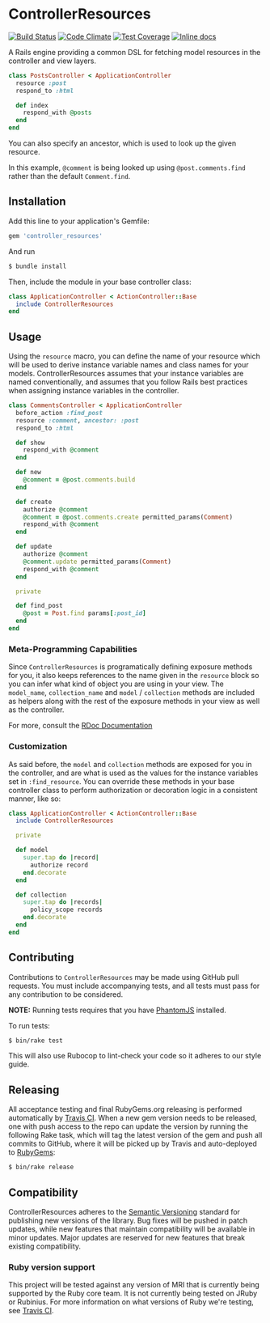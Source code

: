 # ControllerResources

[![Build Status](https://travis-ci.org/tubbo/controller_resources.svg)](https://travis-ci.org/tubbo/controller_resources)
[![Code Climate](https://codeclimate.com/github/tubbo/controller_resources/badges/gpa.svg)](https://codeclimate.com/github/tubbo/controller_resources)
[![Test Coverage](https://codeclimate.com/github/tubbo/controller_resources/badges/coverage.svg)](https://codeclimate.com/github/tubbo/controller_resources)
[![Inline docs](http://inch-ci.org/github/tubbo/controller_resources.svg?branch=master)](http://inch-ci.org/github/tubbo/controller_resources)

A Rails engine providing a common DSL for fetching model resources in
the controller and view layers.

```ruby
class PostsController < ApplicationController
  resource :post
  respond_to :html

  def index
    respond_with @posts
  end
end
```

You can also specify an ancestor, which is used to look up the given
resource.


In this example, `@comment` is being looked up using
`@post.comments.find` rather than the default `Comment.find`.


## Installation

Add this line to your application's Gemfile:

```ruby
gem 'controller_resources'
```

And run

```bash
$ bundle install
```

Then, include the module in your base controller class:

```ruby
class ApplicationController < ActionController::Base
  include ControllerResources
end
```

## Usage

Using the `resource` macro, you can define the name of your resource
which will be used to derive instance variable names and class names for
your models. ControllerResources assumes that your instance variables
are named conventionally, and assumes that you follow Rails best
practices when assigning instance variables in the controller.

```ruby
class CommentsController < ApplicationController
  before_action :find_post
  resource :comment, ancestor: :post
  respond_to :html

  def show
    respond_with @comment
  end

  def new
    @comment = @post.comments.build
  end

  def create
    authorize @comment
    @comment = @post.comments.create permitted_params(Comment)
    respond_with @comment
  end

  def update
    authorize @comment
    @comment.update permitted_params(Comment)
    respond_with @comment
  end

  private

  def find_post
    @post = Post.find params[:post_id]
  end
end
```

### Meta-Programming Capabilities

Since `ControllerResources` is programatically defining exposure methods
for you, it also keeps references to the name given in the `resource`
block so you can infer what kind of object you are using in your view.
The `model_name`, `collection_name` and `model` / `collection` methods
are included as helpers along with the rest of the exposure methods in
your view as well as the controller.

For more, consult the [RDoc Documentation][rdoc]

### Customization

As said before, the `model` and `collection` methods are exposed for you
in the controller, and are what is used as the values for the instance
variables set in `:find_resource`. You can override these methods in
your base controller class to perform authorization or decoration logic
in a consistent manner, like so:

```ruby
class ApplicationController < ActionController::Base
  include ControllerResources

  private

  def model
    super.tap do |record|
      authorize record
    end.decorate
  end

  def collection
    super.tap do |records|
      policy_scope records
    end.decorate
  end
end
```

## Contributing

Contributions to `ControllerResources` may be made using GitHub pull
requests. You must include accompanying tests, and all tests must pass
for any contribution to be considered.

**NOTE:** Running tests requires that you have [PhantomJS][pjs]
installed.

To run tests:

```bash
$ bin/rake test
```

This will also use Rubocop to lint-check your code so it adheres to our
style guide.

## Releasing

All acceptance testing and final RubyGems.org releasing is performed
automatically by [Travis CI][ci]. When a new gem version needs to be
released, one with push access to the repo can update the version by
running the following Rake task, which will tag the latest version of
the gem and push all commits to GitHub, where it will be picked up by
Travis and auto-deployed to [RubyGems][rg]:

```bash
$ bin/rake release
```

## Compatibility

ControllerResources adheres to the [Semantic Versioning][sv]
standard for publishing new versions of the library. Bug fixes will be
pushed in patch updates, while new features that maintain compatibility
will be available in minor updates. Major updates are reserved for new
features that break existing compatibility.

### Ruby version support

This project will be tested against any version of MRI that is currently
being supported by the Ruby core team. It is not currently being tested
on JRuby or Rubinius. For more information on what versions of Ruby
we're testing, see [Travis CI][ci].

[de]: https://github.com/hashrocket/decent_exposure
[sp]: https://github.com/rails/strong_parameters
[ci]: https://travis-ci.org
[rg]: https://rubygems.org
[pjs]: http://phantomjs.org
[sv]: http://semver.org
[rdoc]: http://rubydoc.info/github/tubbo/controller_resources/master
